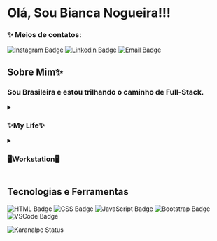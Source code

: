 # Olá, Sou Bianca Nogueira!!!
### ✨ Meios de contatos:
[![Instagram Badge](https://img.shields.io/badge/Instagram-E4405F?style=for-the-badge&logo=instagram&logoColor=white)](https://www.instagram.com/bibi.brave/)
[![Linkedin Badge](https://img.shields.io/badge/LinkedIn-0077B5?style=for-the-badge&logo=linkedin&logoColor=white)]()
[![Email Badge](https://img.shields.io/badge/Gmail-D14836?style=for-the-badge&logo=gmail&logoColor=white)]()

## Sobre Mim✨
### Sou Brasileira e estou trilhando o caminho de Full-Stack.
<details>
    <summary><h3>
     ✨My Life✨</h3></summary>
            <p>
 Não lembro exatamente quando entrei neste mundo, mas a cada dia mais me encanto. Meu conhecimento é aumentado constantemente e a cada bug que acontece uma risada é gerada, sendo que quando resolvido o problema um sorriso surgi e sempre é acompanhado do aprendizado. No momento estou a realizar um curso de Programação Web que trabalha tanto Front-end quanto Back-end. Aos poucos estou a trilhar a minha história.
 </p></details>
<details>
    <summary><h3>
     🖥️Workstation🖥️</h3></summary> 
        <ul>
            <b>SO:</b> Dual Boot(Windows 10 & Ubuntu)</br>
            <b>Code Editor:</b> VSCode.</br>
            <b>CPU:</b> E5-2640v3</br>
            <b>RAM:</b> 32Gb DDR4</br>
            <b>GPU:</b> GTX 1070 8Gb</br>
        </ul>
</details>

## Tecnologias e Ferramentas
![HTML Badge](https://img.shields.io/badge/HTML5-E34F26?style=for-the-badge&logo=html5&logoColor=white)
![CSS Badge](https://img.shields.io/badge/CSS3-1572B6?style=for-the-badge&logo=css3&logoColor=white)
![JavaScript Badge](https://img.shields.io/badge/JavaScript-323330?style=for-the-badge&logo=javascript&logoColor=F7DF1E)
![Bootstrap Badge](https://img.shields.io/badge/Bootstrap-563D7C?style=for-the-badge&logo=bootstrap&logoColor=white)
![VSCode Badge](https://img.shields.io/badge/VSCode-0078D4?style=for-the-badge&logo=visual%20studio%20code&logoColor=white)

![Karanalpe Status](https://github-readme-stats.vercel.app/api?username=karanalpe&show_icons=true)
